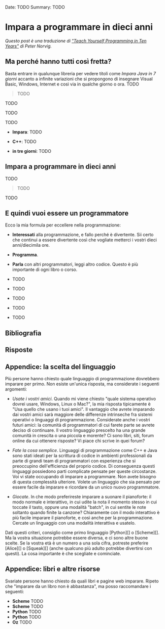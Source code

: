 Date: TODO
Summary: TODO

# Impara a programmare in dieci anni #

_Questo post è una traduzione di ["Teach Yourself Programming in Ten Years"][] di Peter Norvig._

## Ma perché hanno tutti così fretta? ##

Basta entrare in qualunque libreria per vedere titoli come _Impara Java in 7
giorni_ accanto a infinite variazioni che si propongono di insegnare Visual
Basic, Windows, Internet e così via in qualche giorno o ora. TODO

> TODO

TODO

TODO

TODO

  + **Impara**: TODO
  
  + **C++**: TODO
  
  + **in tre giorni**: TODO

## Impara a programmare in dieci anni ##

TODO

> TODO

TODO

## E quindi vuoi essere un programmatore ##

Ecco la mia formula per eccellere nella programmazione:

  + **Interessati** alla programmazione, e fallo perché è divertente. Sii
  certo che continui a essere divertente così che vogliate metterci i vostri
  dieci anni/diecimila ore.
  
  + **Programma**.
  
  + **Parla** con altri programmatori, leggi altro codice. Questo è più
  importante di ogni libro o corso.
  
  + TODO
  
  + TODO
  
  + TODO
  
  + TODO
  
  + TODO

## Bibliografia ##

## Risposte ##

## Appendice: la scelta del linguaggio ##

Più persone hanno chiesto quale linguaggio di programmazione dovrebbero 
imparare per primo. Non esiste un'unica risposta, ma considerate i seguenti
argomenti:

  + _Usate i vostri amici_. Quando mi viene chiesto "quale sistema operativo
  dovrei usare, Windows, Linux o Mac?", la mia risposta tipicamente è "Usa
  quello che usano i tuoi amici". Il vantaggio che avrete imparando dai vostri
  amici sarà maggiore delle differenze intrinseche fra sistemi operativi o
  linguaggi di programmazione. Considerate anche i vostri futuri amici: la
  comunità di programmatori di cui farete parte se avrete deciso di
  continuare. Il vostro linguaggio prescelto ha una grande comunità in
  crescita o una piccola e morente? Ci sono libri, siti, forum online da cui
  ottenere risposte? Vi piace chi scrive in quei forum?
  
  + _Fate la cosa semplice_. Linguaggi di programmazione come C++ e Java sono
  stati ideati per la scrittura di codice in ambienti professionali da parte
  di grandi team di programmatori con esperienza che si preoccupino
  dell'efficienza del proprio codice. Di conseguenza questi linguaggi
  possiedono parti complicate pensate per queste circostanze. Voi vi state
  occupando di imparare a programmare. Non avete bisogno di questa complessità
  ulteriore. Volete un linguaggio che sia pensato per essere facile da
  imparare e ricordare da un unico nuovo programmatore.
  
  + _Giocate_. In che modo preferireste imparare a suonare il pianoforte: il
  modo normale e interattivo, in cui udite la nota il momento stesso in cui
  toccate il tasto, oppure una modalità "batch", in cui sentite le note
  soltanto quando finite la canzone? Chiaramente con il modo interattivo è più
  facile imparare il pianoforte, e così anche per la programmazione. Cercate
  un linguaggio con una modalità interattiva e usatelo.

Dati questi criteri, consiglio come primo linguaggio [Python][] o [Scheme][].
Ma la vostra situazione potrebbe essere diversa, e ci sono altre buone scelte.
Se la vostra età è un numero a una sola cifra, potreste preferire [Alice][] o
[Squeak][] (anche qualcuno più adulto potrebbe divertirsi con questi). La cosa
importante è che scegliate e cominciate.

## Appendice: libri e altre risorse ##

Svariate persone hanno chiesto da quali libri e pagine web imparare. Ripeto
che "imparare da un libro non è abbastanza", ma posso raccomandare i seguenti:

  + **Scheme** TODO
  + **Scheme** TODO
  + **Python** TODO
  + **Python** TODO
  + **Oz** TODO

["Teach Yourself Programming in Ten Years"]: http://norvig.com/21-days.html